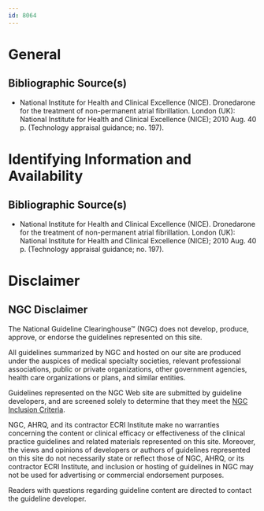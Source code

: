 ```yaml
---
id: 8064
---
```


# General

## Bibliographic Source(s)

- National Institute for Health and Clinical Excellence (NICE). Dronedarone for the treatment of non-permanent atrial fibrillation. London (UK): National Institute for Health and Clinical Excellence (NICE); 2010 Aug. 40 p. (Technology appraisal guidance; no. 197).

# Identifying Information and Availability

## Bibliographic Source(s)

- National Institute for Health and Clinical Excellence (NICE). Dronedarone for the treatment of non-permanent atrial fibrillation. London (UK): National Institute for Health and Clinical Excellence (NICE); 2010 Aug. 40 p. (Technology appraisal guidance; no. 197).

# Disclaimer

## NGC Disclaimer

The National Guideline Clearinghouse™ (NGC) does not develop, produce, approve, or endorse the guidelines represented on this site.

All guidelines summarized by NGC and hosted on our site are produced under the auspices of medical specialty societies, relevant professional associations, public or private organizations, other government agencies, health care organizations or plans, and similar entities.

Guidelines represented on the NGC Web site are submitted by guideline developers, and are screened solely to determine that they meet the [NGC Inclusion Criteria](/help-and-about/summaries/inclusion-criteria).

NGC, AHRQ, and its contractor ECRI Institute make no warranties concerning the content or clinical efficacy or effectiveness of the clinical practice guidelines and related materials represented on this site. Moreover, the views and opinions of developers or authors of guidelines represented on this site do not necessarily state or reflect those of NGC, AHRQ, or its contractor ECRI Institute, and inclusion or hosting of guidelines in NGC may not be used for advertising or commercial endorsement purposes.

Readers with questions regarding guideline content are directed to contact the guideline developer.

